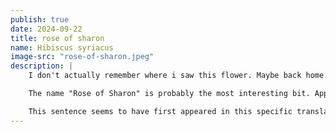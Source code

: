 ```yaml
---
publish: true
date: 2024-09-22
title: rose of sharon
name: Hibiscus syriacus
image-src: "rose-of-sharon.jpeg"
description: |
    I don't actually remember where i saw this flower. Maybe back home.. not sure. The background isn't helping. But anyway i really like this one. The petals very visibly interlocking below and above one another. And also the dual tone of the petal is very pretty.

    The name "Rose of Sharon" is probably the most interesting bit. Apparently "Rose of Sharon" refers to a number of flowers, as different places around the world have given it to different flowers, and the name itself comes from a sentence in the Tanahk (the Hebrew bible, also Miqra): "I am the rose of Sharon, a rose of the valley".

    This sentence seems to have first appeared in this specific translation in the King James Version. It seems that people have taken at times to name actual flowers that could not have been the flowers referenced as the rose of valley after the aforementioned Sharon. It's a fascinating curia. You have to wonder what people were thinking when naming them such. Were they thinking "This flower is SO beautiful, it deserves to have been the Rose of Sharon". Or perhaps they were sold as Rose of Sharon, in an attempt to fool potential buyers, and the name thus stuck. But it's interesting for it to have happened in multiple places over the world.
---
```


